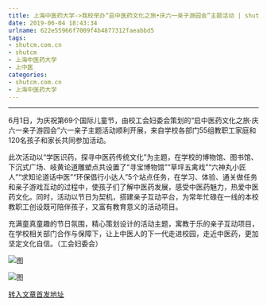 ```yaml
---
title: 上海中医药大学->我校举办“启中医药文化之旅•庆六一亲子游园会”主题活动 | shutcm.com.cn
date: 2019-06-04 18:43:34
urlname: 622e55966f7009f4b4877312faeabbd5
tags: 
- shutcm.com.cn
- shutcm
- 上海中医药大学
- 上中医
categories:
- shutcm.com.cn
- 上海中医药大学
---
```



****

6月1日，为庆祝第69个国际儿童节，由校工会妇委会策划的“启中医药文化之旅·庆六一亲子游园会”六一亲子主题活动顺利开展，来自学校各部门55组教职工家庭和120名孩子和家长共同参加活动。

此次活动以“学医识药，探寻中医药传统文化”为主题，在学校的博物馆、图书馆、下沉式广场、岐黄论道雕塑点共设置了“寻宝博物馆”“草坪五禽戏”“六神丸小匠人”“求知论道话中医”“环保倡行小达人”5个站点任务，在学习、体验、通关做任务和亲子游戏互动的过程中，使孩子们了解中医药发展，感受中医药魅力，热爱中医药文化。同时，活动以节日为契机，搭建亲子互动平台，为常年忙碌在一线的本校教职工创设既可陪伴孩子，又富有教育意义的活动项目。

充满童真童趣的节日氛围，精心策划设计的活动主题，寓教于乐的亲子互动项目，在学校相关部门合作与保障下，让上中医人的下一代走进校园，走近中医药，更加坚定文化自信。（工会妇委会）



![图](http://www.shutcm.edu.cn/_upload/article/images/70/a4/d87f9104415cb3ae56bdcb33a85a/9496a5ad-0649-46aa-b9e5-0e9b4f488fad.jpg)

![图](http://www.shutcm.edu.cn/_upload/article/images/70/a4/d87f9104415cb3ae56bdcb33a85a/b7bcdd4a-6be5-4cd3-bf94-19c71d25a999.jpg)

[转入文章首发地址](http://www.shutcm.edu.cn/2019/0604/c973a104972/page.htm)